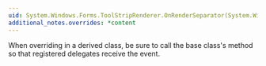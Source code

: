 ```yaml
---
uid: System.Windows.Forms.ToolStripRenderer.OnRenderSeparator(System.Windows.Forms.ToolStripSeparatorRenderEventArgs)
additional_notes.overrides: *content
---
```


<p>When overriding <xref href="System.Windows.Forms.ToolStripRenderer.OnRenderSeparator(System.Windows.Forms.ToolStripSeparatorRenderEventArgs)"></xref> in a derived class, be sure to call the base class's <xref href="System.Windows.Forms.ToolStripRenderer.OnRenderSeparator(System.Windows.Forms.ToolStripSeparatorRenderEventArgs)"></xref> method so that registered delegates receive the event.</p>


